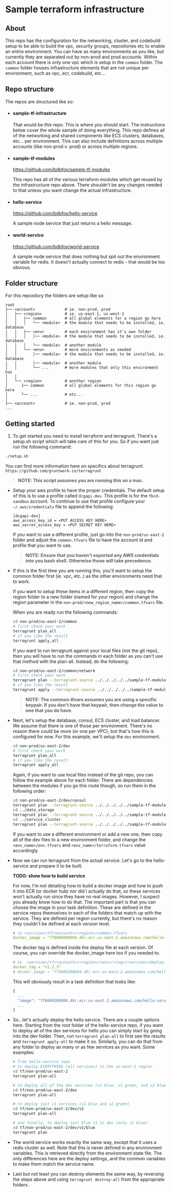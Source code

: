 # Sample terraform infrastructure

## About

This repo has the configuration for the networking, cluster, and codebuild setup to be able to build the vpc, security groups, repositories etc to enable an entire environment. You can have as many environments as you like, but currently they are separated out by non-prod and prod accounts. Within each account there is only one vpc which is setup in the `common` folder. The `common` folder houses infrastructure elements that are not unique per environment, such as vpc, ecr, codebuild, etc...


## Repo structure

The repos are structured like so:
- #### sample-tf-infrastructure

  That would be _this_ repo. This is where you should start. The instructions below cover the whole sample of doing everything. This repo defines all of the networking and shared components like ECS clusters, databases, etc... per environment. This can also include definitions across multiple accounts (like non-prod v. prod) or across multiple regions.

- #### sample-tf-modules

  https://github.com/bdbfox/sample-tf-modules

  This repo has all of the various terraform modules which get reused by the infrastructure repo above. There shouldn't be any changes needed to that unless you want change the actual infrastructure.

- #### hello-service

  https://github.com/bdbfox/hello-service

  A sample node service that just returns a hello message.

- #### world-service

  https://github.com/bdbfox/world-service

  A sample node service that does nothing but spit out the environment variable for redis. It doesn't actually connect to redis - that would be too obvious.

## Folder structure

For this repository the folders are setup like so:

```
root
├── <account>             # ie. non-prod, prod
│   ├── <region>          # ie. us-east-1, us-west-2
│   │   ├── common        # all global elements for a region go here
│   │   │   └── <module>  # the module that needs to be installed, ie. database
│   │   ├── <env>         # each environment has it's own folder
│   │   │   │── <module>  # the module that needs to be installed, ie. database
│   │   │   └── <module>  # another module
│   │   └── <env>         # more environments as needed
│   │       │── <module>  # the module that needs to be installed, ie. database
│   │       │── <module>  # another module
│   │       └── ...       # more modules that only this environment has
│   │
│   └── <region>          # another region
│      ├── common         # all global elements for this region go here
│      └── ...            # etc...
│
├── <account>             # ie. non-prod, prod
...
```

## Getting started

1. To get started you need to install terraform and terragrunt. There's a setup.sh script which will take care of this for you. So if you want just run the following command:

  ```sh
  ./setup.sh
  ```

  You can find more information here on specifics about terragrunt:
  `https://github.com/gruntwork-io/terragrunt`

  > **NOTE: This script assumes you are running this on a mac.**

* Setup your aws profile to have the proper credentials. The default setup of this is to use a profile called `dcgapi-dev`. This profile is for the `fbcd-sandbox` account. To continue to use that profile configure your `~/.aws/credentials` file to append the following:

  ```
  [dcgapi-dev]
  aws_access_key_id = <PUT ACCESS KEY HERE>
  aws_secret_access_key = <PUT SECRET KEY HERE>
  ```

  If you want to use a different profile, just go into the `non-prod/us-east-2` folder and adjust the `common.tfvars` file to have the account id and profile that you want to use.

  > **NOTE: Ensure that you haven't exported any AWS credentials into you bash shell. Otherwise those will take precedence.**

* If this is the first time you are running this, you'll want to setup the common folder first (ie. vpc, etc..) as the other environments need that to work.

  If you want to setup these items in a different region, then copy the region folder to a new folder (named for your region) and change the region parameter in the `non-prod/<new_region_name>/common.tfvars` file.

  When you are ready run the following commands:

  ```sh
  cd non-prod/us-east-2/common
  # first check your work
  terragrunt plan_all
  # if you like the result
  terragrunt apply_all
  ```

  If you want to run terragrunt against your local files (not the git repo), then you will have to run the commands in each folder as you can't use that method with the plan-all. Instead, do the following:

  ```sh
  cd non-prod/us-east-2/common/network
  # first check your work
  terragrunt plan --terragrunt-source ../../../../../sample-tf-modules//network
  # if you like the result
  terragrunt apply --terragrunt-source ../../../../../sample-tf-modules//network
  ```

  > **NOTE: The common.tfvars assumes you are using a specific keypair. If you don't have that keypair, then change the value to one that you do have.**

* Next, let's setup the database, consul, ECS cluster, and load balancer. We assume that there is one of those per environment. There's no reason there could be more (or one per VPC), but that's how this is configured for now. For this example, we'll setup the `dev` environment.

  ```sh
  cd non-prod/us-east-2/dev
  # first check your work
  terragrunt plan_all
  # if you like the result
  terragrunt apply_all
  ```

  Again, if you want to use local files instead of the git repo, you can follow the example above for each folder. There are dependencies between the modules if you go this route though, so run them in the following order:

  ```sh
  cd non-prod/us-east-2/dev/consul
  terragrunt plan --terragrunt-source ../../../../../sample-tf-modules//consul
  cd ../data_storage
  terragrunt plan --terragrunt-source ../../../../../sample-tf-modules//data_storage
  cd ../service_cluster
  terragrunt plan --terragrunt-source ../../../../../sample-tf-modules//service_cluster
  ```

  If you want to use a different environment or add a new one, then copy all of the dev files to a new environment folder, and change the `<env_name>/env.tfvars` and `<env_name>/terraform.tfvars` value accordingly.

* Now we can run terragrunt from the actual service. Let's go to the hello-service and prepare it to be built.

  **TODO: show how to build service**

  For now, I'm not detailing how to build a docker image and how to push it into ECR (or docker hub) nor did I actually do that, so these services won't actually run since they have no real images. However, I suspect you already know how to do that. The important part is that you can choose the image in your task definition. These are defined in the service repos themselves in each of the folders that match up with the service. They are defined per region currently, but there's no reason they couldn't be defined at each version level.

  ```yaml
  # in <service>/tf/<account>/<region>/common.tfvars
  docker_image = "776609208984.dkr.ecr.us-east-2.amazonaws.com/hello-service"
  ```

  The docker tag is defined inside the deploy file at each version. Of course, you can override the docker_image here too if you needed to.

  ```yaml
  # in  <service>/tf/<account>/<region>/<env>/<tag>/<version>/deploy.tfvars
  docker_tag = "v1.2.3"
  # docker_image = "776609208984.dkr.ecr.us-east-2.amazonaws.com/hello-service-v1a"
  ```

  This will obviously result in a task definition that looks like:

  ```js
  {
    ...
    "image": "776609208984.dkr.ecr.us-east-2.amazonaws.com/hello-service:v1.2.3",
    ...
  }
  ```
* So...let's actually deploy the hello service. There are a couple options here. Starting from the root folder of the hello-service repo, if you want to deploy all of the dev services for hello you can simply start by going into the dev folder. Then, run `terragrunt plan-all` to first see the results and `terragrunt apply-all` to make it so. Similarly, you can do that from any folder to deploy as many or as few services as you want. Some examples:

  ```sh
  # from hello-service repo
  # to deploy EVERYTHING (all versions) in the us-east-2 region
  cd tf/non-prod/us-east-2
  terragrunt plan-all

  # to deploy all of the dev services (v1 blue, v1 green, and v2 blue)
  cd tf/non-prod/us-east-2/dev
  terragrunt plan-all

  # to deploy just v1 services (v1 blue and v1 green)
  cd tf/non-prod/us-east-2/dev/v1
  terragrunt plan-all

  # and finally, to deploy just blue v1 in dev (only v1 blue)
  cd tf/non-prod/us-east-2/dev/v1/blue
  terragrunt plan
  ```

* The world service works exactly the same way, except that it uses a redis cluster as well. Note that this is never defined in any environment variables. This is retrieved directly from the environment state file. The only differences here are the deploy settings, and the common variables to make them match the service name.

* Last but not least you can destroy elements the same way, by reversing the steps above and using `terragrunt destroy-all` from the appropriate folders.
